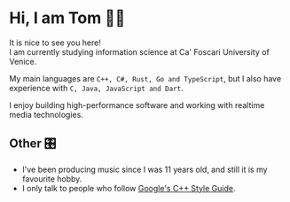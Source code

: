 # Hi, I am Tom 🖐🏼

It is nice to see you here!<br>
I am currently studying information science at Ca' Foscari University of Venice.

My main languages are `C++, C#, Rust, Go and TypeScript`, but I also have experience with `C, Java, JavaScript and Dart`.

I enjoy building high-performance software and working with realtime media technologies.

## Other 🎛

* I've been producing music since I was 11 years old, and still it is my favourite hobby.
* I only talk to people who follow [Google's C++ Style Guide](https://google.github.io/styleguide/cppguide.html). 
